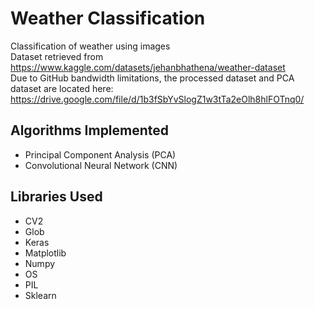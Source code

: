 # Weather Classification
Classification of weather using images <br>
Dataset retrieved from https://www.kaggle.com/datasets/jehanbhathena/weather-dataset<br>
Due to GitHub bandwidth limitations, the processed dataset and PCA dataset are located here: https://drive.google.com/file/d/1b3fSbYvSlogZ1w3tTa2eOlh8hlFOTnq0/

## Algorithms Implemented
* Principal Component Analysis (PCA)
* Convolutional Neural Network (CNN)

## Libraries Used
* CV2
* Glob
* Keras
* Matplotlib
* Numpy
* OS
* PIL
* Sklearn

